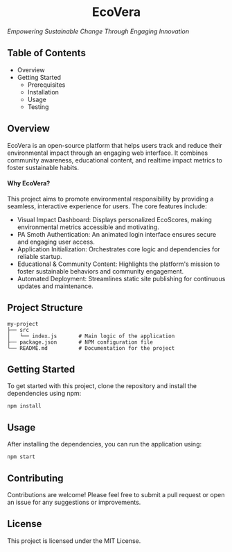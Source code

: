 <h1 align="center">EcoVera</h1>
<p><i>Empowering Sustainable Change Through Engaging Innovation</i></p>

## Table of Contents
* Overview
* Getting Started
  * Prerequisites
  * Installation
  * Usage
  * Testing
    
## Overview
EcoVera is an open-source platform that helps users track and reduce their environmental impact through an engaging web interface. It combines community awareness, educational content, and realtime impact metrics to foster sustainable habits. 

#### Why EcoVera? 
This project aims to promote environmental responsibility by providing a seamless, interactive experience for users. The core features include: 
- Visual Impact Dashboard: Displays personalized EcoScores, making environmental metrics accessible and motivating.
- PA Smoth Authentication: An animated login interface ensures secure and engaging user access.
- Application Initialization: Orchestrates core logic and dependencies for reliable startup.
- Educational & Community Content: Highlights the platform's mission to foster sustainable behaviors and community engagement.
- Automated Deployment: Streamlines static site publishing for continuous updates and maintenance.

## Project Structure
```
my-project
├── src
│   └── index.js       # Main logic of the application
├── package.json       # NPM configuration file
└── README.md          # Documentation for the project
```

## Getting Started
To get started with this project, clone the repository and install the dependencies using npm:

```
npm install
```

## Usage
After installing the dependencies, you can run the application using:

```
npm start
```

## Contributing
Contributions are welcome! Please feel free to submit a pull request or open an issue for any suggestions or improvements.

## License
This project is licensed under the MIT License.
